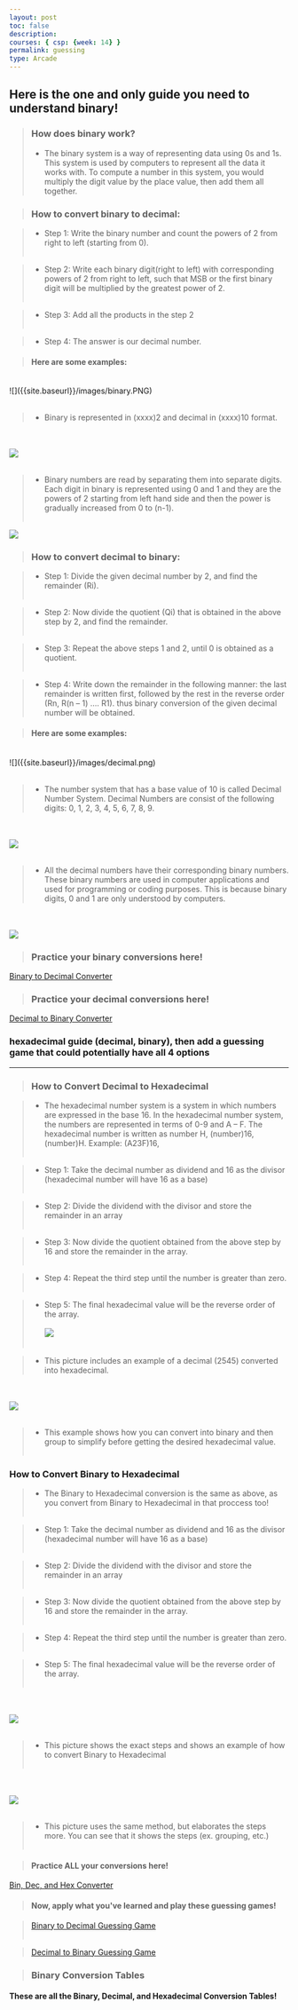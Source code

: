 ```yaml
---
layout: post
toc: false
description:
courses: { csp: {week: 14} }
permalink: guessing
type: Arcade
---
```



## Here is the one and only guide you need to understand binary!

>### How does binary work? 
>- The binary system is a way of representing data using 0s and 1s. This system is used by computers to represent all the data it works with. To compute a number in this system, you would multiply the digit value by the place value, then add them all together.

>### How to convert binary to decimal:

>- Step 1: Write the binary number and count the powers of 2 from right to left (starting from 0).
<br><br>

>- Step 2: Write each binary digit(right to left) with corresponding powers of 2 from right to left, such that MSB or the first binary digit will be multiplied by the greatest power of 2.
<br><br>

>- Step 3: Add all the products in the step 2
<br><br>

>- Step 4: The answer is our decimal number.

>#### Here are some examples:
<br>
![]({{site.baseurl}}/images/binary.PNG)
<br><br>

>- Binary is represented in (xxxx)2 and decimal in (xxxx)10 format.

<br><br>
![]({{site.baseurl}}/images/binary2.PNG)
<br><br>

>- Binary numbers are read by separating them into separate digits. Each digit in binary is represented using 0 and 1 and they are the powers of 2 starting from left hand side and then the power is gradually increased from 0 to (n-1).
<br><br>

![]({{site.baseurl}}/images/binary3.PNG)

>### How to convert decimal to binary: 

>- Step 1: Divide the given decimal number by 2, and find the remainder (Ri).
<br><br>

>- Step 2: Now divide the quotient (Qi) that is obtained in the above step by 2, and find the remainder.
<br><br>

>- Step 3: Repeat the above steps 1 and 2, until 0 is obtained as a quotient.
<br><br>

>- Step 4: Write down the remainder in the following manner: the last remainder is written first, followed by the rest in the reverse order (Rn, R(n – 1) …. R1). thus binary conversion of the given decimal number will be obtained.

>#### Here are some examples: 
<br>
![]({{site.baseurl}}/images/decimal.png)
<br><br>

>- The number system that has a base value of 10 is called Decimal Number System. Decimal Numbers are consist of the following digits: 0, 1, 2, 3, 4, 5, 6, 7, 8, 9.

<br><br>
![]({{site.baseurl}}/images/decimal2.png)
<br><br>

>- All the decimal numbers have their corresponding binary numbers. These binary numbers are used in computer applications and used for programming or coding purposes. This is because binary digits, 0 and 1 are only understood by computers.

<br><br>
![]({{site.baseurl}}/images/decimal3.png)


>### Practice your binary conversions here! 

[Binary to Decimal Converter](https://alishahussain.github.io/team2//binary-to-decimal-convert)

>### Practice your decimal conversions here!

[Decimal to Binary Converter](https://alishahussain.github.io/team2//decimal-to-binary-convert)

###  hexadecimal guide (decimal, binary), then add a guessing game that could potentially have all 4 options
-------------------------
>### How to Convert Decimal to Hexadecimal

>- The hexadecimal number system is a system in which numbers are expressed in the base 16. In the hexadecimal number system, the numbers are represented in terms of 0-9 and A – F. The hexadecimal number is written as number H, (number)16, (number)H. Example: (A23F)16,
<br><br>

>- Step 1: Take the decimal number as dividend and 16 as the divisor (hexadecimal number will have 16 as a base)
<br><br>

>- Step 2: Divide the dividend with the divisor and store the remainder in an array
<br><br>

>- Step 3: Now divide the quotient obtained from the above step by 16 and store the remainder in the array.
<br><br>

>- Step 4: Repeat the third step until the number is greater than zero.
<br><br>

>- Step 5: The final hexadecimal value will be the reverse order of the array.
<br><br>
![]({{site.baseurl}}/images/dechexadec.png)
<br><br>

>- This picture includes an example of a decimal (2545) converted into hexadecimal.

<br><br>
![]({{site.baseurl}}/images/dechexadec2.png)
<br><br>

>- This example shows how you can convert into binary and then group to simplify before getting the desired hexadecimal value.
<br><br>

### How to Convert Binary to Hexadecimal

>- The Binary to Hexadecimal conversion is the same as above, as you convert from Binary to Hexadecimal in that proccess too!
<br><br>

>- Step 1: Take the decimal number as dividend and 16 as the divisor (hexadecimal number will have 16 as a base)
<br><br>

>- Step 2: Divide the dividend with the divisor and store the remainder in an array
<br><br>

>- Step 3: Now divide the quotient obtained from the above step by 16 and store the remainder in the array.
<br><br>

>- Step 4: Repeat the third step until the number is greater than zero.
<br><br>

>- Step 5: The final hexadecimal value will be the reverse order of the array.
<br><br>

<br><br>
![]({{site.baseurl}}/images/binhex1.png)
<br><br>

>- This picture shows the exact steps and shows an example of how to convert Binary to Hexadecimal
<br><br>

<br><br>
![]({{site.baseurl}}/images/binhex2.png)
<br><br>

>- This picture uses the same method, but elaborates the steps more. You can see that it shows the steps (ex. grouping, etc.)
<br><br>

>#### Practice ALL your conversions here!
[Bin, Dec, and Hex Converter](https://alishahussain.github.io/team2//hex-to-bin-and-dec)

>#### Now, apply what you've learned and play these guessing games!

>[Binary to Decimal Guessing Game](https://alishahussain.github.io/team2//binary-guessing-game)
<br><br>

>[Decimal to Binary Guessing Game](https://alishahussain.github.io/team2//decimal-guessing-game)

>### Binary Conversion Tables

#### These are all the Binary, Decimal, and Hexadecimal Conversion Tables!

<html lang="en">
<head>
    <meta charset="UTF-8">
    <meta name="viewport" content="width=device-width, initial-scale=1.0">
    <title>Your Table</title>
    <style>
        /* Optional: Add some basic styling for better appearance */
        table {
            border-collapse: collapse;
            width: 100%;
        }

        th, td {
            border: 1px solid #ddd;
            padding: 8px;
            text-align: left;
        }

        th {
            background-color: #f2f2f2;
        }
    </style>
</head>
<body>

    <h2>Decimal to Binary Table</h2>

    <table>
        <thead>
            <tr>
                <th>Decimal</th>
                <th>Binary</th>
            </tr>
        </thead>
        <tbody>
            <!-- Replace the content below with your own values -->
            <tr>
                <td>0</td>
                <td>0000</td>
            </tr>
            <tr>
                <td>1</td>
                <td>0001</td>
            </tr>
            <tr>
                <td>2</td>
                <td>0010</td>
            </tr>
             <tr>
                <td>3</td>
                <td>0011</td>
            </tr>
             <tr>
                <td>4</td>
                <td>0100</td>
            </tr>
             <tr>
                <td>5</td>
                <td>0101</td>
            </tr>
             <tr>
                <td>6</td>
                <td>0110</td>
            </tr>
             <tr>
                <td>7</td>
                <td>0111</td>
            </tr>
            <tr>
                <td>8</td>
                <td>1000</td>
            </tr>
            <tr>
                <td>9</td>
                <td>1001</td>
            </tr>
            <tr>
                <td>10</td>
                <td>1010</td>
            </tr>
             <tr>
                <td>11</td>
                <td>1011</td>
            </tr>
             <tr>
                <td>12</td>
                <td>1100</td>
            </tr>
             <tr>
                <td>13</td>
                <td>1101</td>
            </tr>
             <tr>
                <td>14</td>
                <td>1110</td>
            </tr>
             <tr>
                <td>15</td>
                <td>1111</td>
            </tr>
        </tbody>
    </table>

</body>
</html>

<br><br>

<html lang="en">
<head>
    <meta charset="UTF-8">
    <meta name="viewport" content="width=device-width, initial-scale=1.0">
    <title>Your Table</title>
    <style>
        /* Optional: Add some basic styling for better appearance */
        table {
            border-collapse: collapse;
            width: 100%;
        }

        th, td {
            border: 1px solid #ddd;
            padding: 8px;
            text-align: left;
        }

        th {
            background-color: #f2f2f2;
        }
    </style>
</head>
<body>

<br><br>

<html lang="en">
<head>
    <meta charset="UTF-8">
    <meta name="viewport" content="width=device-width, initial-scale=1.0">
    <title>Your Table</title>
    <style>
        /* Optional: Add some basic styling for better appearance */
        table {
            border-collapse: collapse;
            width: 100%;
        }

        th, td {
            border: 1px solid #ddd;
            padding: 8px;
            text-align: left;
        }

        th {
            background-color: #f2f2f2;
        }
    </style>
</head>
<body>

    <h2>Decimal to Hexadecimal Table</h2>

    <table>
        <thead>
            <tr>
                <th>Decimal Digit</th>
                <th>Hexadecimal Digit</th>
            </tr>
        </thead>
        <tbody>
            <!-- Replace the content below with your own values -->
            <tr>
                <td>0</td>
                <td>0</td>
            </tr>
            <tr>
                <td>1</td>
                <td>1</td>
            </tr>
            <tr>
                <td>2</td>
                <td>2</td>
            </tr>
             <tr>
                <td>3</td>
                <td>3</td>
            </tr>
             <tr>
                <td>4</td>
                <td>4</td>
            </tr>
             <tr>
                <td>5</td>
                <td>5</td>
            </tr>
             <tr>
                <td>6</td>
                <td>6</td>
            </tr>
             <tr>
                <td>7</td>
                <td>7</td>
            </tr>
            <tr>
                <td>8</td>
                <td>8</td>
            </tr>
            <tr>
                <td>9</td>
                <td>9</td>
            </tr>
            <tr>
                <td>10</td>
                <td>A</td>
            </tr>
             <tr>
                <td>11</td>
                <td>B</td>
            </tr>
             <tr>
                <td>12</td>
                <td>C</td>
            </tr>
             <tr>
                <td>13</td>
                <td>D</td>
            </tr>
             <tr>
                <td>14</td>
                <td>E</td>
            </tr>
             <tr>
                <td>15</td>
                <td>F</td>
            </tr>
        </tbody>
    </table>

</body>
</html>

<br><br>


    <h2>Decimal, Binary, and Hexadecimal Table</h2>

    <table>
        <thead>
            <tr>
                <th>Decimal Digit</th>
                <th>Hexadecimal Digit</th>
                <th>Binary Form</th>
            </tr>
        </thead>
        <tbody>
            <!-- Replace the content below with your own values -->
            <tr>
                <td>0</td>
                <td>0</td>
                <td>0000</td>
            </tr>
            <tr>
                <td>1</td>
                <td>1</td>
                <td>0001</td>
            </tr>
            <tr>
                <td>2</td>
                <td>2</td>
                <td>0010</td>
            </tr>
             <tr>
                <td>3</td>
                <td>3</td>
                <td>0011</td>
            </tr>
             <tr>
                <td>4</td>
                <td>4</td>
                <td>0100</td>
            </tr>
             <tr>
                <td>5</td>
                <td>5</td>
                <td>0101</td>
            </tr>
             <tr>
                <td>6</td>
                <td>6</td>
                <td>0110</td>
            </tr>
             <tr>
                <td>7</td>
                <td>7</td>
                <td>0111</td>
            </tr>
            <tr>
                <td>8</td>
                <td>8</td>
                <td>1000</td>
            </tr>
            <tr>
                <td>9</td>
                <td>9</td>
                <td>1001</td>
            </tr>
            <tr>
                <td>10</td>
                <td>A</td>
                <td>1010</td>
            </tr>
             <tr>
                <td>11</td>
                <td>B</td>
                <td>1011</td>
            </tr>
             <tr>
                <td>12</td>
                <td>C</td>
                <td>1100</td>
            </tr>
             <tr>
                <td>13</td>
                <td>D</td>
                <td>1101</td>
            </tr>
             <tr>
                <td>14</td>
                <td>E</td>
                <td>1110</td>
            </tr>
             <tr>
                <td>15</td>
                <td>F</td>
                <td>1111</td>
            </tr>
        </tbody>
    </table>

</body>
</html>